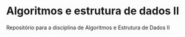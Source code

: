 # Algoritmos e estrutura de dados II

Repositório para a disciplina de Algoritmos e Estrutura de Dados II